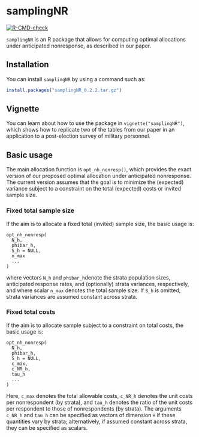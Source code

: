 
<!-- README.md is generated from README.Rmd. Please edit that file -->

# samplingNR

<!-- badges: start -->

[![R-CMD-check](https://github.com/jmendelson256/samplingNR/actions/workflows/R-CMD-check.yaml/badge.svg)](https://github.com/jmendelson256/samplingNR/actions/workflows/R-CMD-check.yaml)
<!-- badges: end -->

`samplingNR` is an R package that allows for computing optimal
allocations under anticipated nonresponse, as described in our paper.

## Installation

You can install `samplingNR` by using a command such as:

``` r
install.packages("samplingNR_0.2.2.tar.gz")
```

## Vignette

You can learn about how to use the package in `vignette("samplingNR")`,
which shows how to replicate two of the tables from our paper in an
application to a post-election survey of military personnel.

## Basic usage

The main allocation function is `opt_nh_nonresp()`, which provides the
exact version of our proposed optimal allocation under anticipated
nonresponse. The current version assumes that the goal is to minimize
the (expected) variance subject to a constraint on the total (expected)
costs or invited sample size.

### Fixed total sample size

If the aim is to allocate a fixed total (invited) sample size, the basic
usage is:

    opt_nh_nonresp(
      N_h,
      phibar_h,
      S_h = NULL,
      n_max
      ...
    )

where vectors `N_h` and `phibar_h`denote the strata population sizes,
anticipated response rates, and (optionally) strata variances,
respectively, and where scalar `n_max` denotes the total sample size. If
`S_h` is omitted, strata variances are assumed constant across strata.

### Fixed total costs

If the aim is to allocate sample subject to a constraint on total costs,
the basic usage is:

    opt_nh_nonresp(
      N_h,
      phibar_h,
      S_h = NULL,
      c_max,
      c_NR_h,
      tau_h
      ...
    )

Here, `c_max` denotes the total allowable costs, `c_NR_h` denotes the
unit costs per nonrespondent (by strata), and `tau_h` denotes the ratio
of the unit costs per respondent to those of nonrespondents (by strata).
The arguments `c_NR_h` and `tau_h` can be specified as vectors of
dimension `H` if these quantities vary by strata; alternatively, if
assumed constant across strata, they can be specified as scalars.
